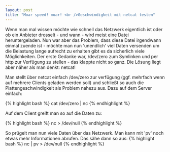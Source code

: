```yaml
---
layout: post
title: "Moar speed! moar! <br />Geschwindigkeit mit netcat testen"
---
```


Wenn man mal wissen möchte wie schnell das Netzwerk eigentlich ist oder ob ein Anbieter drosselt - und wann - wird meist eine Datei heruntergeladen. Nun war aber das Problem, dass diese Datei irgendwann einmal zuende ist - möchte man nun 'unendlich' viel Daten versenden um die Belastung lange aufrecht zu erhalten gibt es da sicherlich viele Möglichkeiten. Der erste Gedanke war, /dev/zero zum Symlinken und per http zur Verfügung zu stellen - das klappte nicht so ganz. Die Lösung liegt aber näher als man denkt: netcat!

Man stellt über netcat einfach /dev/zero zur verfügung (ggf. mehrfach wenn auf mehrere Clients geladen werden soll) und schließt so auch die Plattengeschwindigkeit als Problem nahezu aus. Dazu auf dem Server einfach:


{% highlight bash %}
cat /dev/zero | nc <port>
{% endhighlight %}

Auf dem Client greift man so auf die Daten zu:

{% highlight bash %}
nc <ip> <port> > /dev/null
{% endhighlight %}

So prügelt man nun viele Daten über das Netzwerk. Man kann mit 'pv' noch etwas mehr Informationen abrufen. Das sähe dann so aus:
{% highlight bash %}
nc <ip> <port> | pv > /dev/null
{% endhighlight %}
